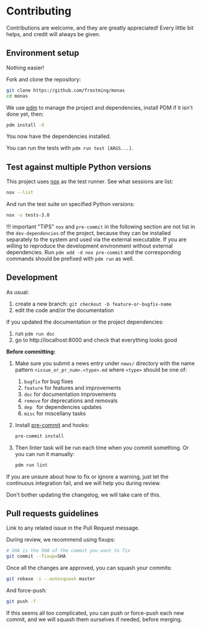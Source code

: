 # Contributing

Contributions are welcome, and they are greatly appreciated!
Every little bit helps, and credit will always be given.

## Environment setup

Nothing easier!

Fork and clone the repository:

```bash
git clone https://github.com/frostming/monas
cd monas
```

We use [pdm](https://pdm.fming.dev) to manage the project and dependencies, install PDM if it isn't done yet, then:

```bash
pdm install -d
```

You now have the dependencies installed.

You can run the tests with `pdm run test [ARGS...]`.

## Test against multiple Python versions

This project uses [nox](https://nox.thea.codes/) as the test runner. See what sessions are list:

```bash
nox --list
```

And run the test suite on specified Python versions:

```bash
nox -s tests-3.8
```

!!! important "TIPS"
`nox` and `pre-commit` in the following section are not list in the `dev-dependencies` of the project,
because they can be installed separately to the system and used via the external executable. If you are willing to
reproduce the development environment without external dependencies. Run `pdm add -d nox pre-commit` and the
corresponding commands should be prefixed with `pdm run` as well.

## Development

As usual:

1. create a new branch: `git checkout -b feature-or-bugfix-name`
1. edit the code and/or the documentation

If you updated the documentation or the project dependencies:

1. run `pdm run doc`
1. go to http://localhost:8000 and check that everything looks good

**Before committing:**

1. Make sure you submit a news entry under `news/` directory with the name pattern `<issue_or_pr_num>.<type>.md` where `<type>` should be one of:

   1. `bugfix` for bug fixes
   1. `feature` for features and improvements
   1. `doc` for documentation improvements
   1. `remove` for deprecations and removals
   1. `dep ` for dependencies updates
   1. `misc` for miscellany tasks

1. Install [pre-commit](https://pre-commit.com/) and hooks:
   ```bash
   pre-commit install
   ```
1. Then linter task will be run each time when you commit something. Or you can run it manually:
   ```bash
   pdm run lint
   ```

If you are unsure about how to fix or ignore a warning,
just let the continuous integration fail,
and we will help you during review.

Don't bother updating the changelog, we will take care of this.

## Pull requests guidelines

Link to any related issue in the Pull Request message.

During review, we recommend using fixups:

```bash
# SHA is the SHA of the commit you want to fix
git commit --fixup=SHA
```

Once all the changes are approved, you can squash your commits:

```bash
git rebase -i --autosquash master
```

And force-push:

```bash
git push -f
```

If this seems all too complicated, you can push or force-push each new commit,
and we will squash them ourselves if needed, before merging.
